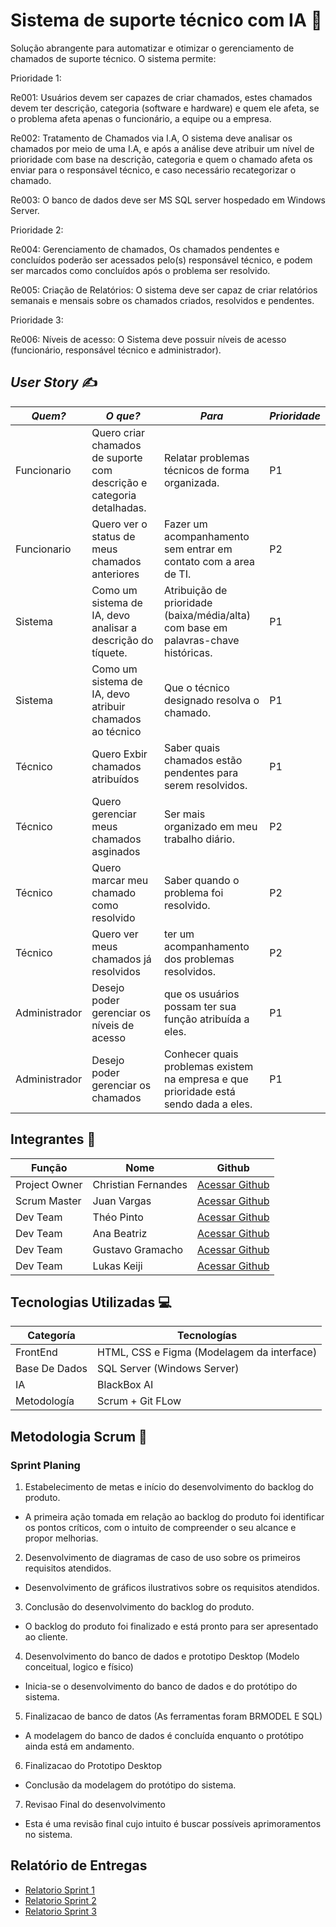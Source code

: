 ﻿# Sistema de suporte técnico com IA 🚀

Solução abrangente para automatizar e otimizar o gerenciamento de chamados de suporte técnico. O sistema permite:

Prioridade 1:

Re001: Usuários devem ser capazes de criar chamados, estes chamados devem ter descrição, categoria (software e hardware) e quem  ele afeta, se o problema afeta apenas o funcionário, a equipe ou a empresa. 

Re002: Tratamento de Chamados via I.A, O sistema deve analisar os chamados por meio de uma I.A, e após a análise deve atribuir um nível de prioridade com base na descrição, categoria e quem o chamado afeta os enviar para o responsável técnico, e caso necessário recategorizar o chamado.

Re003: O banco de dados deve ser MS SQL server hospedado em Windows Server.

Prioridade 2:

Re004: Gerenciamento de chamados, Os chamados pendentes e concluídos poderão ser acessados pelo(s) responsável técnico, e podem ser marcados como concluídos após o problema ser resolvido.

Re005: Criação de Relatórios: O sistema deve ser capaz de criar relatórios semanais e mensais sobre os chamados criados, resolvidos e pendentes.

Prioridade 3:

Re006: Níveis de acesso: O Sistema deve possuir níveis de acesso (funcionário, responsável técnico e administrador).

## *User Story* ✍️

|*Quem?*        | *O que?*                                                              |*Para*                                                                                | *Prioridade* |    
|---------------|-----------------------------------------------------------------------|--------------------------------------------------------------------------------------|--------------|
|Funcionario    | Quero criar chamados de suporte com descrição e categoria detalhadas. | Relatar problemas técnicos de forma organizada.                                      |P1            |
|Funcionario    | Quero ver o status de meus chamados anteriores                        | Fazer um acompanhamento sem entrar em contato com a area de TI.                      |P2            |
|Sistema        | Como um sistema de IA, devo analisar a descrição do tíquete.          | Atribuição de prioridade (baixa/média/alta) com base em palavras-chave históricas.   |P1            |
|Sistema        | Como um sistema de IA, devo atribuir chamados ao técnico              | Que o técnico designado resolva o chamado.                                           |P1            |
|Técnico        | Quero Exbir chamados atribuídos                                       | Saber quais chamados estão pendentes para serem resolvidos.                          |P1            | 
|Técnico        | Quero gerenciar meus chamados asginados                               | Ser mais organizado em meu trabalho diário.                                          |P2            |
|Técnico        | Quero marcar meu chamado como resolvido                               | Saber quando o problema foi resolvido.                                               |P2            |
|Técnico        | Quero ver meus chamados já resolvidos                                 | ter um acompanhamento dos problemas resolvidos.                                      |P2            | 
|Administrador  | Desejo poder gerenciar os níveis de acesso                            | que os usuários possam ter sua função atribuída a eles.                              |P1            |
|Administrador  | Desejo poder gerenciar os chamados                                    | Conhecer quais problemas existem na empresa e que prioridade está sendo dada a eles. |P1            |



## Integrantes 👥

Função       | Nome                | Github                                                       |
------------ | --------------------| -------------------------------------------------------------|
Project Owner| Christian Fernandes | [Acessar Github](https://github.com/ChristianFernandesLemos) |
Scrum Master | Juan Vargas         | [Acessar Github](https://github.com/RenteriaJuan)            |
Dev Team     | Théo Pinto          | [Acessar Github](https://github.com/Thorphinm)               |
Dev Team     | Ana Beatriz         | [Acessar Github](https://github.com/Anasouza2802)            |
Dev Team     |Gustavo Gramacho     | [Acessar Github](https://github.com/gramachoo)               |
Dev Team     | Lukas Keiji         | [Acessar Github](https://github.com/Lucaskeiji)              |

## Tecnologias Utilizadas 💻

Categoría | Tecnologías
--------- | -------------
FrontEnd | HTML, CSS e Figma (Modelagem da interface) 
Base De Dados | SQL Server (Windows Server)
IA | BlackBox AI
Metodología | Scrum + Git FLow 

## Metodologia Scrum 🎯

### Sprint Planing

1. Estabelecimento de metas e início do desenvolvimento do backlog do produto.
 * A primeira ação tomada em relação ao backlog do produto foi identificar os pontos críticos, com o intuito de compreender o seu alcance e propor melhorias.

2. Desenvolvimento de diagramas de caso de uso sobre os primeiros requisitos atendidos.
 * Desenvolvimento de gráficos ilustrativos sobre os requisitos atendidos.

3. Conclusão do desenvolvimento do backlog do produto.
 * O backlog do produto foi finalizado e está pronto para ser apresentado ao cliente.

4. Desenvolvimento do banco de dados e prototipo Desktop
(Modelo conceitual, logico e físico)
 * Inicia-se o desenvolvimento do banco de dados e do protótipo do sistema.

5. Finalizacao de banco de datos (As ferramentas foram BRMODEL E SQL)
 * A modelagem do banco de dados é concluída enquanto o protótipo ainda está em andamento.

6. Finalizacao do Prototipo Desktop
 * Conclusão da modelagem do protótipo do sistema.

7. Revisao Final do desenvolvimento
 * Esta é uma revisão final cujo intuito é buscar possíveis aprimoramentos no sistema.
 
## Relatório de Entregas
- [Relatorio Sprint 1](https://github.com/ChristianFernandesLemos/Suporte-T-cnico/blob/main/Scrum/Relatorio%20Sprints/Sprint1.md)
- [Relatorio Sprint 2](https://github.com/ChristianFernandesLemos/Suporte-T-cnico/blob/main/Scrum/Relatorio%20Sprints/Sprint2.md)
- [Relatorio Sprint 3](https://github.com/ChristianFernandesLemos/Suporte-T-cnico/blob/main/Scrum/Relatorio%20Sprints/Sprint3.md)
   
